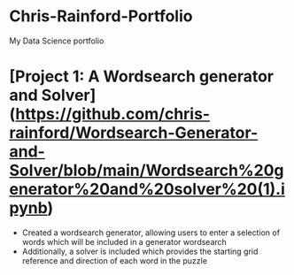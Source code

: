 # Chris-Rainford-Portfolio
My Data Science portfolio

# [Project 1: A Wordsearch generator and Solver] (https://github.com/chris-rainford/Wordsearch-Generator-and-Solver/blob/main/Wordsearch%20generator%20and%20solver%20(1).ipynb) 
* Created a wordsearch generator, allowing users to enter a selection of words which will be included in a generator wordsearch
* Additionally, a solver is included which provides the starting grid reference and direction of each word in the puzzle
